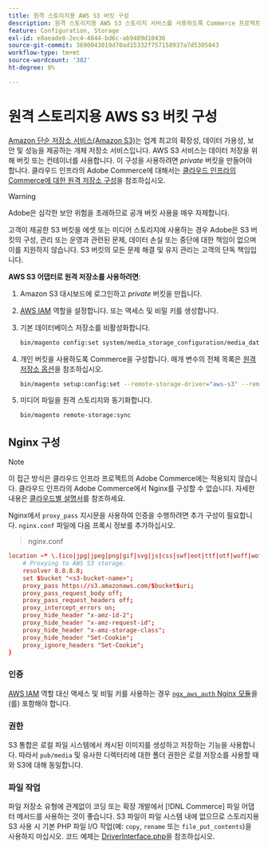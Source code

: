 ```yaml
---
title: 원격 스토리지용 AWS S3 버킷 구성
description: 원격 스토리지용 AWS S3 스토리지 서비스를 사용하도록 Commerce 프로젝트를 구성합니다.
feature: Configuration, Storage
exl-id: e8aeade8-2ec4-4844-bd6c-ab9489d10436
source-git-commit: 3690043019d70ad15332f757158937a7d5305043
workflow-type: tm+mt
source-wordcount: '382'
ht-degree: 0%

---
```


# 원격 스토리지용 AWS S3 버킷 구성

[Amazon 단순 저장소 서비스(Amazon S3)][AWS S3]는 업계 최고의 확장성, 데이터 가용성, 보안 및 성능을 제공하는 개체 저장소 서비스입니다. AWS S3 서비스는 데이터 저장을 위해 버킷 또는 컨테이너를 사용합니다. 이 구성을 사용하려면 _private_ 버킷을 만들어야 합니다. 클라우드 인프라의 Adobe Commerce에 대해서는 [클라우드 인프라의 Commerce에 대한 원격 저장소 구성](cloud-support.md)을 참조하십시오.

>[!WARNING]
>
>Adobe은 심각한 보안 위험을 초래하므로 공개 버킷 사용을 매우 자제합니다.
>
>고객이 제공한 S3 버킷을 에셋 또는 미디어 스토리지에 사용하는 경우 Adobe은 S3 버킷의 구성, 관리 또는 운영과 관련된 문제, 데이터 손실 또는 중단에 대한 책임이 없으며 이를 지원하지 않습니다. S3 버킷의 모든 문제 해결 및 유지 관리는 고객의 단독 책임입니다.

**AWS S3 어댑터로 원격 저장소를 사용하려면**:

1. Amazon S3 대시보드에 로그인하고 _private_ 버킷을 만듭니다.

1. [AWS IAM] 역할을 설정합니다. 또는 액세스 및 비밀 키를 생성합니다.

1. 기본 데이터베이스 저장소를 비활성화합니다.

   ```bash
   bin/magento config:set system/media_storage_configuration/media_database 0
   ```

1. 개인 버킷을 사용하도록 Commerce을 구성합니다. 매개 변수의 전체 목록은 [원격 저장소 옵션](remote-storage.md#remote-storage-options)을 참조하십시오.

   ```bash
   bin/magento setup:config:set --remote-storage-driver="aws-s3" --remote-storage-bucket="<bucket-name>" --remote-storage-region="<region-name>" --remote-storage-prefix="<optional-prefix>" --remote-storage-key=<optional-access-key> --remote-storage-secret=<optional-secret-key> -n
   ```

1. 미디어 파일을 원격 스토리지와 동기화합니다.

   ```bash
   bin/magento remote-storage:sync
   ```

## Nginx 구성

>[!NOTE]
>
>이 접근 방식은 클라우드 인프라 프로젝트의 Adobe Commerce에는 적용되지 않습니다. 클라우드 인프라의 Adobe Commerce에서 Nginx를 구성할 수 없습니다. 자세한 내용은 [클라우드별 설명서](cloud-support.md)를 참조하세요.

Nginx에서 `proxy_pass` 지시문을 사용하여 인증을 수행하려면 추가 구성이 필요합니다. `nginx.conf` 파일에 다음 프록시 정보를 추가하십시오.

>nginx.conf

```conf
location ~* \.(ico|jpg|jpeg|png|gif|svg|js|css|swf|eot|ttf|otf|woff|woff2)$ {
    # Proxying to AWS S3 storage.
    resolver 8.8.8.8;
    set $bucket "<s3-bucket-name>";
    proxy_pass https://s3.amazonaws.com/$bucket$uri;
    proxy_pass_request_body off;
    proxy_pass_request_headers off;
    proxy_intercept_errors on;
    proxy_hide_header "x-amz-id-2";
    proxy_hide_header "x-amz-request-id";
    proxy_hide_header "x-amz-storage-class";
    proxy_hide_header "Set-Cookie";
    proxy_ignore_headers "Set-Cookie";
}
```

### 인증

[AWS IAM] 역할 대신 액세스 및 비밀 키를 사용하는 경우 [`ngx_aws_auth` Nginx 모듈][ngx repo]을(를) 포함해야 합니다.

### 권한

S3 통합은 로컬 파일 시스템에서 캐시된 이미지를 생성하고 저장하는 기능을 사용합니다. 따라서 `pub/media` 및 유사한 디렉터리에 대한 폴더 권한은 로컬 저장소를 사용할 때와 S3에 대해 동일합니다.

### 파일 작업

파일 저장소 유형에 관계없이 코딩 또는 확장 개발에서 [!DNL Commerce] 파일 어댑터 메서드를 사용하는 것이 좋습니다. S3 파일이 파일 시스템 내에 없으므로 스토리지용 S3 사용 시 기본 PHP 파일 I/O 작업(예: `copy`, `rename` 또는 `file_put_contents`)을 사용하지 마십시오. 코드 예제는 [DriverInterface.php](https://github.com/magento/magento2/blob/2.4-develop/lib/internal/Magento/Framework/Filesystem/DriverInterface.php#L18)을 참조하십시오.

<!-- link definitions -->

[AWS S3]: https://aws.amazon.com/s3
[AWS IAM]: https://aws.amazon.com/iam/
[ngx repo]: https://github.com/anomalizer/ngx_aws_auth
